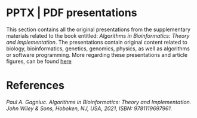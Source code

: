 # PPTX | PDF presentations

This section contains all the original presentations from the supplementary materials related to the book entitled: <i>Algorithms in Bioinformatics: Theory and Implementation</i>. The presentations contain original content related to biology, bioinformatics, genetics, genomics, physics, as well as algorithms or software programming. More regarding these presentations and article figures, can be found [here](https://figshare.com/authors/Paul_A_Gagniuc/1818325)

# References

<i>Paul A. Gagniuc. Algorithms in Bioinformatics: Theory and Implementation. John Wiley & Sons, Hoboken, NJ, USA, 2021, ISBN: 9781119697961.</i>
